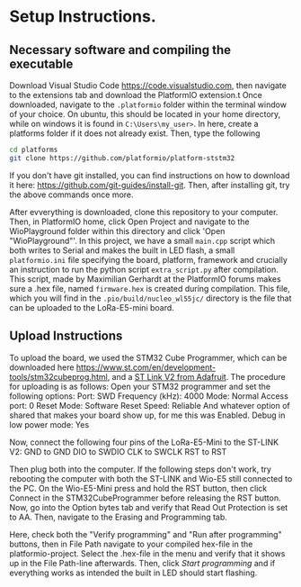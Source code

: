 # Setup Instructions.
## Necessary software and compiling the executable
Download Visual Studio Code <https://code.visualstudio.com>, then navigate to the extensions tab and download the PlatformIO extension.t Once downloaded, navigate to the ```.platformio``` folder within the terminal window of your choice. On ubuntu, this should be located in your home directory, while on windows it is found in ```C:\Users\my_user>```. In here, create a platforms folder if it does not already exist. Then, type the following 

```bash
cd platforms
git clone https://github.com/platformio/platform-ststm32
```
If you don't have git installed, you can find instructions on how to download it here: <https://github.com/git-guides/install-git>. Then, after installing git, try the above commands once more.

After evverything is downloaded, clone this repository to your computer. Then, in PlatformIO home, click Open Project and navigate to the WioPlayground folder within this directory and click 'Open "WioPlayground"'. In this project, we have a small ```main.cpp``` script which both writes to Serial and makes the built in LED flash, a small ```platformio.ini``` file specifying the board, platform, framework and crucially an instruction to run the python script ```extra_script.py``` after compilation. This script, made by Maximilian Gerhardt at the PlatformIO forums makes sure a .hex file, named ```firmware.hex``` is created during compilation. This file, which you will find in the ```.pio/build/nucleo_wl55jc/``` directory is the file that can be uploaded to the LoRa-E5-mini board. 

## Upload Instructions
To upload the board, we used the STM32 Cube Programmer, which can be downloaded here <https://www.st.com/en/development-tools/stm32cubeprog.html>, and a [ST Link V2 from Adafruit](https://www.adafruit.com/product/2548). The procedure for uploading is as follows: 
Open your STM32 programmer and set the following options: Port: SWD Frequency (kHz): 4000 Mode: Normal Access port: 0 Reset Mode: Software Reset Speed: Reliable And whatever option of shared that makes your board show up, for me this was Enabled. Debug in low power mode: Yes

Now, connect the following four pins of the LoRa-E5-Mini to the ST-LINK V2: 
GND to GND 
DIO to SWDIO 
CLK to SWCLK 
RST to RST

Then plug both into the computer. If the following steps don't work, try rebooting the computer with both the ST-LINK and Wio-E5 still connected to the PC. On the Wio-E5-Mini press and hold the RST button, then click Connect in the STM32CubeProgrammer before releasing the RST button. Now, go into the Option bytes tab and verify that Read Out Protection is set to AA. Then, navigate to the Erasing and Programming tab.

Here, check both the "Verify programming" and "Run after programming" buttons, then in File Path navigate to your compiled hex-file in the platformio-project. Select the .hex-file in the menu and verify that it shows up in the File Path-line afterwards. Then, click *Start programming* and if everything works as intended the built in LED should start flashing.
